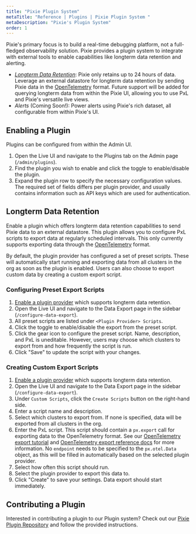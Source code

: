 ```yaml
---
title: "Pixie Plugin System"
metaTitle: "Reference | Plugins | Pixie Plugin System "
metaDescription: "Pixie's Plugin System"
order: 1 
---
```


Pixie's primary focus is to build a real-time debugging platform, not a full-fledged observability solution. Pixie provides a plugin system to integrate with external tools to enable capabilities like longterm data retention and alerting.

- [*Longterm Data Retention*](#longterm-data-retention): Pixie only retains up to 24 hours of data. Leverage an external datastore for longterm data retention by sending Pixie data in the [OpenTelemetry](https://opentelemetry.io/) format. Future support will be added for querying longterm data from within the Pixie UI, allowing you to use PxL and Pixie's versatile live views.
- *Alerts* (Coming Soon!): Power alerts using Pixie's rich dataset, all configurable from within Pixie's UI.

## Enabling a Plugin

Plugins can be configured from within the Admin UI. 

1. Open the Live UI and navigate to the Plugins tab on the Admin page (`/admin/plugins`).
2. Find the plugin you wish to enable and click the toggle to enable/disable the plugin.
3. Expand the plugin row to specify the necessary configuration values. The required set of fields differs per plugin provider, and usually contains information such as API keys which are used for authentication.

## Longterm Data Retention

Enable a plugin which offers longterm data retention capabilities to send Pixie data to an external datastore. This plugin allows you to configure PxL scripts to export data at regularly scheduled intervals. This only currently supports exporting data through the [OpenTelemetry](https://opentelemetry.io/) format. 

By default, the plugin provider has configured a set of preset scripts. These will automatically start running and exporting data from all clusters in the org as soon as the plugin is enabled. Users can also choose to export custom data by creating a custom export script.

### Configuring Preset Export Scripts

1. [Enable a plugin provider](#enabling-a-plugin) which supports longterm data retention. 
2. Open the Live UI and navigate to the Data Export page in the sidebar (`/configure-data-export`).
3. All preset scripts are listed under `<Plugin Provider> Scripts`.
4. Click the toggle to enable/disable the export from the preset script.
5. Click the gear icon to configure the preset script. Name, description, and PxL is uneditable. However, users may choose which clusters to export from and how frequently the script is run.
6. Click "Save" to update the script with your changes.

### Creating Custom Export Scripts

1. [Enable a plugin provider](#enabling-a-plugin) which supports longterm data retention. 
2. Open the Live UI and navigate to the Data Export page in the sidebar (`/configure-data-export`).
3. Under `Custom Scripts`, click the `Create Scripts` button on the right-hand side.
4. Enter a script name and description.
5. Select which clusters to export from. If none is specified, data will be exported from all clusters in the org.
6. Enter the PxL script. This script should contain a `px.export` call for exporting data to the OpenTelemetry format. See our [OpenTelemetry export tutorial](/tutorials/integrations/otel/) and [OpenTelemetry export reference docs](/reference/pxl/otel-export/) for more information. No `endpoint` needs to be specified to the `px.otel.Data` object, as this will be filled in automatically based on the selected plugin provider.
7. Select how often this script should run.
8. Select the plugin provider to export this data to.
9. Click "Create" to save your settings. Data export should start immediately.

## Contributing a Plugin

Interested in contributing a plugin to our Plugin system? Check out our [Pixie Plugin Repository](https://github.com/pixie-io/pixie-plugin) and follow the provided instructions.

